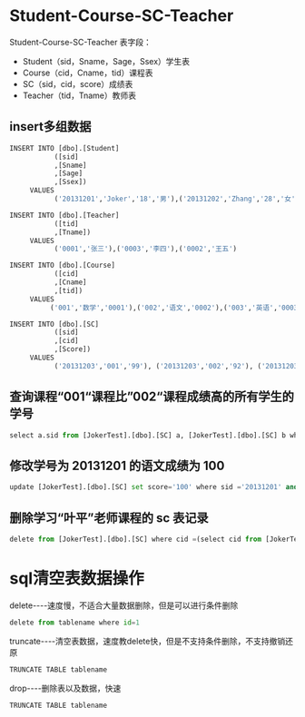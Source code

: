 <!--
 * @Author: joker.zhang
 * @Date: 2021-04-19 15:11:36
 * @LastEditors: joker.zhang
 * @LastEditTime: 2021-04-26 17:47:10
 * @mail: zhanghua7890@163.com
 * @Description: For Automation
-->

# Student-Course-SC-Teacher
Student-Course-SC-Teacher 表字段： 
* Student（sid，Sname，Sage，Ssex）学生表
* Course（cid，Cname，tid）课程表
* SC（sid，cid，score）成绩表
* Teacher（tid，Tname）教师表
## insert多组数据
```python
INSERT INTO [dbo].[Student]
           ([sid]
           ,[Sname]
           ,[Sage]
           ,[Ssex])
     VALUES
           ('20131201','Joker','18','男'),('20131202','Zhang','28','女'),('20131203','Chen','29','女'),('20131204','Song','33','女')
```
```python
INSERT INTO [dbo].[Teacher]
           ([tid]
           ,[Tname])
     VALUES
           ('0001','张三'),('0003','李四'),('0002','王五')
```
```python
INSERT INTO [dbo].[Course]
           ([cid]
           ,[Cname]
           ,[tid])
     VALUES
          ('001','数学','0001'),('002','语文','0002'),('003','英语','0003')
```
```python
INSERT INTO [dbo].[SC]
           ([sid]
           ,[cid]
           ,[Score])
     VALUES
           ('20131203','001','99'), ('20131203','002','92'), ('20131203','003','91'),('20131204','001','67'),('20131204','002','99'),('20131204','003','88')
```

## 查询课程“001“课程比”002“课程成绩高的所有学生的学号
```python
select a.sid from [JokerTest].[dbo].[SC] a, [JokerTest].[dbo].[SC] b where a.sid =b.sid and a.cid='001'and b.cid='002'and a.score>b.score
```

## 修改学号为 20131201 的语文成绩为 100
```python
update [JokerTest].[dbo].[SC] set score='100' where sid ='20131201' and cid =(select cid from [JokerTest].[dbo].[Course] where Cname='语文' )
```
## 删除学习“叶平”老师课程的 sc 表记录
```python
delete from [JokerTest].[dbo].[SC] where cid =(select cid from [JokerTest].[dbo].[Course] where tid=(select tid from [JokerTest].[dbo].[Teacher] where Tname ='张三' ))
```

# sql清空表数据操作
delete----速度慢，不适合大量数据删除，但是可以进行条件删除
```python
delete from tablename where id=1
```
truncate----清空表数据，速度教delete快，但是不支持条件删除，不支持撤销还原
```python
TRUNCATE TABLE tablename
```
drop----删除表以及数据，快速
```python
TRUNCATE TABLE tablename
```